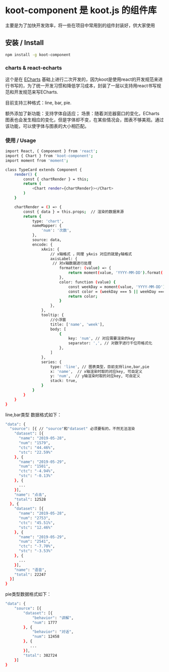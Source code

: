 # koot-component 是 koot.js 的组件库
主要是为了加快开发效率，将一些在项目中常用到的组件封装好，供大家使用

## 安装 / Install

```sh
npm install -g koot-component
```

### charts & react-echarts
这个是在 [ECharts](https://github.com/apache/incubator-echarts) 基础上进行二次开发的，因为koot是使用react的开发规范来进行书写的，为了统一开发习惯和降低学习成本，封装了一层以支持用react书写规范和开发规范来写ECharts.

目前支持三种格式：line, bar, pie.

额外添加了新功能：支持字体自适应；
场景：随着浏览器窗口的变化，ECharts图表也会发生相应的变化，但是字体却不变，在某些情况会，图表不够美观。通过该功能，可以使字体与图表的大小相匹配。

### 使用 / Usage
```sh
import React, { Component } from 'react';
import { Chart } from 'koot-component';
import moment from 'moment';

class TypeCard extends Component {
    render() {
        const { chartRender } = this;
        return (
            <Chart render={chartRender}></Chart>
        )
    }

    chartRender = () => {
        const { data } = this.props;  // 渲染的数据来源
        return {
            type: 'chart',
            nameMapper: {
                'num': '次数',
            },
            source: data,
            encode: {
                xAxis: {
                    // x轴格式 ，同理 yAxis 对应的就是y轴格式
                    axisLabel: {
                     // 对x轴数据进行处理
                        formatter: (value) => {
                            return moment(value, 'YYYY-MM-DD').format('MM/DD')
                        },
                        color: function (value) {
                            const weekDay = moment(value, 'YYYY-MM-DD').weekday();
                            const color = (weekDay === 5 || weekDay === 6)  ? '#FF3400' : '#000000';
                            return color;
                        }
                    },
                },
                tooltip: {
                    //小浮窗
                    title: ['name', 'week'],
                    body: [
                        {
                            key: 'num', // 对应需要渲染的key
                            separator: ',', // 对数字进行千位符格式化
                        },
                    ]
                },
                series: {
                    type: 'line', // 图表类型，目前支持line,bar,pie
                    x: 'name',  // x轴渲染时取的对应key, 可自定义
                    y: 'num',  // y轴渲染时取的对应key, 可自定义
                    stack: true,
                }
            }
        }
    }
}
```

line,bar类型 数据格式如下：
```sh
"data": {
  "source": [{ // "source"和"dataset" 必须要有的，不然无法渲染
    "dataset": [{
      "name": "2019-05-28",
      "num": "1579",
      "ctc": "44.46%",
      "stc": "22.59%"
    }, {
      "name": "2019-05-29",
      "num": "1501",
      "ctc": "-4.94%",
      "stc": "-0.13%"
    }, {
      ...
    }],
    "name": "点击",
    "total": 12528
  }, {
    "dataset": [{
      "name": "2019-05-28",
      "num": "2753",
      "ctc": "45.51%",
      "stc": "12.46%"
    }, {
      "name": "2019-05-29",
      "num": "2541",
      "ctc": "-7.70%",
      "stc": "-3.53%"
    }, {
      ...
    }],
    "name": "语音",
    "total": 22247
  }]
}
  ```
pie类型数据格式如下：
```sh
"data": {
    "source": [{
        "dataset": [{
            "behavior": "讲解",
            "num": 1777
        }, {
            "behavior": "对话",
            "num": 12458
        }, {
           ...
        }],
        "total": 382724
    }]
}
```
